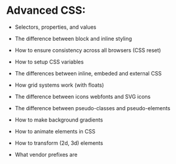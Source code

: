 # Advanced CSS:

* Selectors, properties, and values

* The difference between block and inline styling

* How to ensure consistency across all browsers (CSS reset)

* How to setup CSS variables

* The differences between inline, embeded and external CSS

* How grid systems work (with floats)

* The difference between icons webfonts and SVG icons

* The difference between pseudo-classes and pseudo-elements

* How to make background gradients

* How to animate elements in CSS

* How to transform (2d, 3d) elements

* What vendor prefixes are
